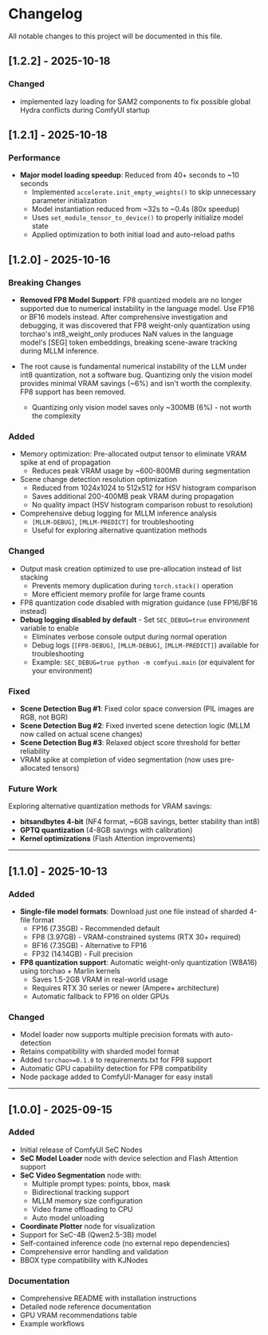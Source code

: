 # Changelog

All notable changes to this project will be documented in this file.

## [1.2.2] - 2025-10-18

### Changed
- implemented lazy loading for SAM2 components to fix possible global Hydra conflicts during ComfyUI startup
    
## [1.2.1] - 2025-10-18

### Performance
- **Major model loading speedup**: Reduced from 40+ seconds to ~10 seconds
  - Implemented `accelerate.init_empty_weights()` to skip unnecessary parameter initialization
  - Model instantiation reduced from ~32s to ~0.4s (80x speedup)
  - Uses `set_module_tensor_to_device()` to properly initialize model state
  - Applied optimization to both initial load and auto-reload paths
    
## [1.2.0] - 2025-10-16

### Breaking Changes
- **Removed FP8 Model Support**: FP8 quantized models are no longer supported due to numerical instability in the language model. Use FP16 or BF16 models instead. After comprehensive investigation and debugging, it was discovered that FP8 weight-only quantization using torchao's int8_weight_only produces NaN values in the language model's [SEG] token embeddings, breaking scene-aware tracking during MLLM inference.

- The root cause is fundamental numerical instability of the LLM under int8 quantization, not a software bug. Quantizing only the vision model provides minimal VRAM savings (~6%) and isn't worth the complexity. FP8 support has been removed.

  - Quantizing only vision model saves only ~300MB (6%) - not worth the complexity

### Added
- Memory optimization: Pre-allocated output tensor to eliminate VRAM spike at end of propagation
  - Reduces peak VRAM usage by ~600-800MB during segmentation
- Scene change detection resolution optimization
  - Reduced from 1024x1024 to 512x512 for HSV histogram comparison
  - Saves additional 200-400MB peak VRAM during propagation
  - No quality impact (HSV histogram comparison robust to resolution)
- Comprehensive debug logging for MLLM inference analysis
  - `[MLLM-DEBUG]`, `[MLLM-PREDICT]` for troubleshooting
  - Useful for exploring alternative quantization methods

### Changed
- Output mask creation optimized to use pre-allocation instead of list stacking
  - Prevents memory duplication during `torch.stack()` operation
  - More efficient memory profile for large frame counts
- FP8 quantization code disabled with migration guidance (use FP16/BF16 instead)
- **Debug logging disabled by default** - Set `SEC_DEBUG=true` environment variable to enable
  - Eliminates verbose console output during normal operation
  - Debug logs (`[FP8-DEBUG]`, `[MLLM-DEBUG]`, `[MLLM-PREDICT]`) available for troubleshooting
  - Example: `SEC_DEBUG=true python -m comfyui.main` (or equivalent for your environment)

### Fixed
- **Scene Detection Bug #1**: Fixed color space conversion (PIL images are RGB, not BGR)
- **Scene Detection Bug #2**: Fixed inverted scene detection logic (MLLM now called on actual scene changes)
- **Scene Detection Bug #3**: Relaxed object score threshold for better reliability
- VRAM spike at completion of video segmentation (now uses pre-allocated tensors)

### Future Work
Exploring alternative quantization methods for VRAM savings:
- **bitsandbytes 4-bit** (NF4 format, ~6GB savings, better stability than int8)
- **GPTQ quantization** (4-8GB savings with calibration)
- **Kernel optimizations** (Flash Attention improvements)

---

## [1.1.0] - 2025-10-13

### Added
- **Single-file model formats**: Download just one file instead of sharded 4-file format
  - FP16 (7.35GB) - Recommended default
  - FP8 (3.97GB) - VRAM-constrained systems (RTX 30+ required)
  - BF16 (7.35GB) - Alternative to FP16
  - FP32 (14.14GB) - Full precision
- **FP8 quantization support**: Automatic weight-only quantization (W8A16) using torchao + Marlin kernels
  - Saves 1.5-2GB VRAM in real-world usage
  - Requires RTX 30 series or newer (Ampere+ architecture)
  - Automatic fallback to FP16 on older GPUs

### Changed
- Model loader now supports multiple precision formats with auto-detection
- Retains compatibility with sharded model format
- Added `torchao>=0.1.0` to requirements.txt for FP8 support
- Automatic GPU capability detection for FP8 compatibility
- Node package added to ComfyUI-Manager for easy install

---

## [1.0.0] - 2025-09-15

### Added
- Initial release of ComfyUI SeC Nodes
- **SeC Model Loader** node with device selection and Flash Attention support
- **SeC Video Segmentation** node with:
  - Multiple prompt types: points, bbox, mask
  - Bidirectional tracking support
  - MLLM memory size configuration
  - Video frame offloading to CPU
  - Auto model unloading
- **Coordinate Plotter** node for visualization
- Support for SeC-4B (Qwen2.5-3B) model
- Self-contained inference code (no external repo dependencies)
- Comprehensive error handling and validation
- BBOX type compatibility with KJNodes

### Documentation
- Comprehensive README with installation instructions
- Detailed node reference documentation
- GPU VRAM recommendations table
- Example workflows
